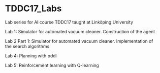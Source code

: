 # TDDC17_Labs
Lab series for AI course TDDC17 taught at Linköping University

Lab 1: Simulator for automated vacuum cleaner. Construction of the agent

Lab 2 Part 1: Simulator for automated vacuum cleaner. Implementation of the search algorithms

Lab 4: Planning with pddl

Lab 5: Reinforcement learning with Q-learning
